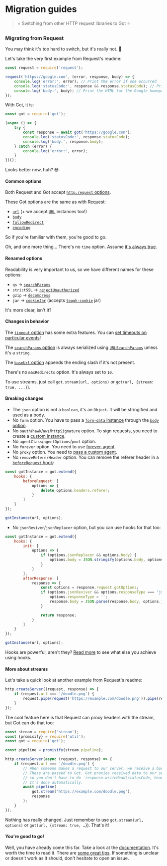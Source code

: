 # Migration guides

> :star: Switching from other HTTP request libraries to Got :star:

### Migrating from Request

You may think it's too hard to switch, but it's really not. 🦄

Let's take the very first example from Request's readme:

```js
const request = require('request');

request('https://google.com', (error, response, body) => {
	console.log('error:', error); // Print the error if one occurred
	console.log('statusCode:', response && response.statusCode); // Print the response status code if a response was received
	console.log('body:', body); // Print the HTML for the Google homepage
});
```

With Got, it is:

```js
const got = require('got');

(async () => {
	try {
		const response = await got('https://google.com');
		console.log('statusCode:', response.statusCode);
		console.log('body:', response.body);
	} catch (error) {
		console.log('error:', error);
	}
})();
```

Looks better now, huh? 😎

#### Common options

Both Request and Got accept [`http.request` options](https://nodejs.org/api/http.html#http_http_request_options_callback).

These Got options are the same as with Request:

- [`url`](https://github.com/sindresorhus/got#url) (+ we accept [`URL`](https://developer.mozilla.org/en-US/docs/Web/API/URL) instances too!)
- [`body`](https://github.com/sindresorhus/got#body)
- [`followRedirect`](https://github.com/sindresorhus/got#followRedirect)
- [`encoding`](https://github.com/sindresorhus/got#encoding)

So if you're familiar with them, you're good to go.

Oh, and one more thing... There's no `time` option. Assume [it's always true](https://github.com/sindresorhus/got#timings).

#### Renamed options

Readability is very important to us, so we have different names for these options:

- `qs` → [`searchParams`](https://github.com/sindresorhus/got#searchParams)
- `strictSSL` → [`rejectUnauthorized`](https://github.com/sindresorhus/got#rejectUnauthorized)
- `gzip` → [`decompress`](https://github.com/sindresorhus/got#decompress)
- `jar` → [`cookieJar`](https://github.com/sindresorhus/got#cookiejar) (accepts [`tough-cookie`](https://github.com/salesforce/tough-cookie) jar)

It's more clear, isn't it?

#### Changes in behavior

The [`timeout` option](https://github.com/sindresorhus/got#timeout) has some extra features. You can [set timeouts on particular events](readme.md#timeout)!

The [`searchParams` option](https://github.com/sindresorhus/got#searchParams) is always serialized using [`URLSearchParams`](https://developer.mozilla.org/en-US/docs/Web/API/URLSearchParams) unless it's a `string`.

The [`baseUrl` option](https://github.com/sindresorhus/got#baseurl) appends the ending slash if it's not present.

There's no `maxRedirects` option. It's always set to `10`.

To use streams, just call `got.stream(url, options)` or `got(url, {stream: true, ...}`).

#### Breaking changes

- The `json` option is not a `boolean`, it's an `Object`. It will be stringified and used as a body.
- No `form` option. You have to pass a [`form-data` instance](https://github.com/form-data/form-data) through the [`body` option](https://github.com/sindresorhus/got#body).
- No `oauth`/`hawk`/`aws`/`httpSignature` option. To sign requests, you need to create a [custom instance](advanced-creation.md#signing-requests).
- No `agentClass`/`agentOptions`/`pool` option.
- No `forever` option. You need to use [forever-agent](https://github.com/request/forever-agent).
- No `proxy` option. You need to [pass a custom agent](readme.md#proxies).
- No `removeRefererHeader` option. You can remove the referer header in a [`beforeRequest` hook](https://github.com/sindresorhus/got#hooksbeforeRequest):

```js
const gotInstance = got.extend({
	hooks: {
		beforeRequest: [
			options => {
				delete options.headers.referer;
			}
		]
	}
});

gotInstance(url, options);
```

- No `jsonReviver`/`jsonReplacer` option, but you can use hooks for that too:

```js
const gotInstance = got.extend({
	hooks: {
		init: [
			options => {
				if (options.jsonReplacer && options.body) {
					options.body = JSON.stringify(options.body, options.jsonReplacer);
				}
			}
		],
		afterResponse: [
			response => {
				const options = response.request.gotOptions;
				if (options.jsonReviver && options.responseType === 'json') {
					options.responseType = '';
					response.body = JSON.parse(response.body, options.jsonReviver);
				}

				return response;
			}
		]
	}
});

gotInstance(url, options);
```

Hooks are powerful, aren't they? [Read more](readme.md#hooks) to see what else you achieve using hooks.

#### More about streams

Let's take a quick look at another example from Request's readme:

```js
http.createServer((request, response) => {
	if (request.url === '/doodle.png') {
		request.pipe(request('https://example.com/doodle.png')).pipe(response);
	}
});
```

The cool feature here is that Request can proxy headers with the stream, but Got can do that too:

```js
const stream = require('stream');
const {promisify} = require('util');
const got = require('got');

const pipeline = promisify(stream.pipeline);

http.createServer(async (request, response) => {
	if (request.url === '/doodle.png') {
		// When someone makes a request to our server, we receive a body and some headers.
		// These are passed to Got. Got proxies received data to our server response,
		// so you don't have to do `response.writeHead(statusCode, headers)` and `response.end(body)`.
		// It's done automatically.
		await pipeline(
			got.stream('https://example.com/doodle.png'),
			response
		);
	}
});
```

Nothing has really changed. Just remember to use `got.stream(url, options)` or `got(url, {stream: true, …`}). That's it!

#### You're good to go!

Well, you have already come this far. Take a look at the [documentation](readme.md#highlights). It's worth the time to read it. There are [some great tips](readme.md#aborting-the-request). If something is unclear or doesn't work as it should, don't hesitate to open an issue.
